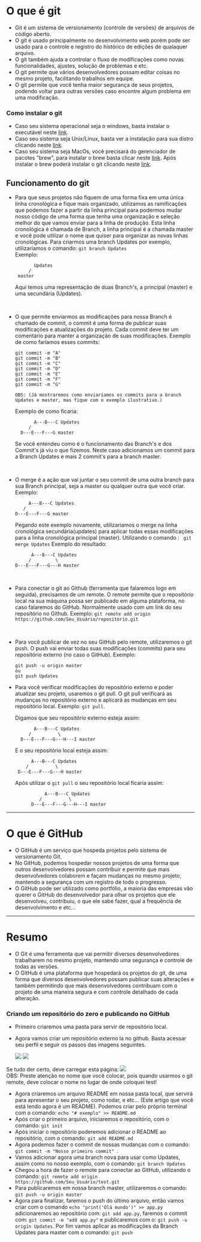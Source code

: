 # O que é git
* Git é um sistema de versionamento (controle de versões) de arquivos de código aberto.
* O git é usado principalmente no desenvolvimento web porém pode ser usado para o controle e registro do histórico de edições de qualaquer arquivo.
* O git também ajuda a controlar o fluxo de modificações como novas funcionalidades, ajustes, solução de problemas e etc. 
* O git permite que vários desenvolvedores possam editar coisas no mesmo projeto, facilitando trabalhos em equipe.
* O git permite que você tenha maior segurança de seus projetos, podendo voltar para outras versões caso encontre algum problema em uma modificação.

### Como instalar o git
* Caso seu sistema operacional seja o windows, basta instalar o executável neste <a href="https://git-scm.com/download/win">link</a>.
* Caso seu sistema seja Unix/Linux, basta ver a instalação para sua distro clicando neste <a href="https://git-scm.com/download/linux">link</a>.
* Caso seu sistema seja MacOs, você precisará do gerenciador de pacotes "brew", para instalar o brew basta clicar neste <a href="https://brew.sh/">link</a>. Após instalar o brew poderá instalar o git clicando neste <a href="https://git-scm.com/download/mac">link</a>.
## Funcionamento do git
* Para que seus projetos não fiquem de uma forma fixa em uma única linha cronológica e fique mais organizado, utilizamos as ramificações que podemos fazer a partir da linha principal para podermos mudar nosso código de uma forma que tenha uma organização e seleção melhor do que vamos enviar para a linha de produção. Esta linha cronológica é chamada de Branch, a linha principal é a chamada master e você pode utilizar o nome que quiser para organizar as novas linhas cronológicas. Para criarmos uma branch Updates por exemplo, utilizaríamos o comando: ```git branch Updates ```<br>
	Exemplo:
    ```
           Updates
         /
     master
    ```
    Aqui temos uma representação de duas Branch's, a principal (master) e uma secundária (Updates).
<br>

* O que permite enviarmos as modificações para nossa Branch é chamado de commit, o commit é uma forma de publicar suas modificações e atualizações do projeto. Cada commit deve ter um comentário para manter a organização de suas modificações.
Exemplo de como faríamos esses commits:

    ```
    git commit -m "A" 
    git commit -m "B" 
    git commit -m "C" 
    git commit -m "D" 
    git commit -m "E" 
    git commit -m "F" 
    git commit -m "G" 

    OBS: (Já mostraremos como enviaríamos os commits para a branch Updates e master, mas fique com o exemplo ilustrativo.)
    ```

    Exemplo de como ficaria:

             A---B---C Updates
           /
        D---E---F---G master

    Se você entendeu como é o funcionamento das Branch's e dos Commit's já viu o que fizemos. Neste caso adicionamos um commit para a Branch Updates e mais 2 commit's para a branch master.
<br>

* O merge é a ação que vai juntar o seu commit de uma outra branch para sua Branch principal, seja a master ou qualquer outra que você criar.
Exemplo:
    ```
         A---B---C Updates
       /
    D---E---F---G master
    ```
    Pegando este exemplo novamente, utilizariamos o merge na linha cronológica secundária(updates) para aplicar todas essas modificações para a linha cronológica principal (master). Utilizando o comando : ``` git merge Updates```
    Exemplo do resultado:
    ```
          A---B---C Updates
	     /         \
    D---E---F---G---H master
    ```
<br>

* Para conectar o git ao Github (ferramenta que falaremos logo em seguida), precisamos de um remote. O remote permite que o repositório local na sua máquina possa ser publicado em alguma plataforma, no caso falaremos do GitHub. Normalmente usado com um link do seu repositório no Github.
Exemplo:
    ``` git remote add origin https://github.com/Seu_Usuário/repositório.git    ```
<br>

* Para você publicar de vez no seu GitHub pelo remote, utilizaremos o git push. O push vai enviar todas suas modificações (commits) para seu repositório externo (no caso o GitHub).
Exemplo:
    ```
    git push -u origin master
    ou
    git push Updates
    ```
* Para você verificar modificações do repositório externo e poder atualizar seu projeto, usaremos o git pull. O git pull verificará as mudanças no repositório externo e aplicará as mudanças em seu repositório local. Exemplo: ```git pull```.

    Digamos que seu repositório externo esteja assim:
  	```
           A---B---C Updates
	     /          \
      D---E---F---G---H---I master
   	```

    E o seu repositório local esteja assim:
    ```  
          A---B---C Updates
        /          \
     D---E---F---G---H master
    ```
    
   Após utilizar o ```git pull``` o seu repositório local ficaria assim:
   	```
               A---B---C Updates
	         /          \
          D---E---F---G---H---I master
 	```
---

# O que é GitHub
* O GitHub é um serviço que hospeda projetos pelo sistema de versionamento Git. 
* No GitHub, podemos hospedar nossos projetos de uma forma que outros desenvolvedores possam contribuir e permite que mais desenvolvedores colaborem e façam mudanças no mesmo projeto, mantendo a segurança com um registro de todo o progresso.
* O GitHub pode ser utilizado como portfólio, a maioria das empresas vão querer o GitHub do desenvolvedor para olhar os projetos que ele desenvolveu, contribuiu, o que ele sabe fazer, qual a frequência de desenvolvimento e etc...

---
# Resumo
* O Git é uma ferramenta que vai permitir diversos desenvolvedores trabalharem no mesmo projeto, mantendo uma segurança e controle de todas as versões.
* O GitHub é uma plataforma que hospedará os projetos do git, de uma forma que diversos desenvolvedores possam publicar suas alterações e também permitindo que mais desenvolvedores contribuam com o projeto de uma maneira segura e com controle detalhado de cada alteração.

### Criando um repositório do zero e publicando no GitHub

* Primeiro criaremos uma pasta para servir de repositório local.
* Agora vamos criar um repositório externo la no github. Basta acessar seu perfil e seguir os passos das imagens seguintes.

    <img src="https://i.imgur.com/8x2GWNX.png">
    <img src="https://i.imgur.com/BYeHVfh.png"><br>
Se tudo der certo, deve carregar esta página:
    <img src="https://i.imgur.com/H4KHKVT.png"><br>
OBS: Preste atenção no nome que você colocar, pois quando usarmos o git remote, deve colocar o nome no lugar de onde coloquei test!

* Agora criaremos um arquivo README em nossa pasta local, que servirá para apresentar o seu projeto, como rodar, e etc... (Este artigo que você está lendo agora é um README). Podemos criar pelo próprio terminal com o comando: ```echo "# exemplo" >> README.md```
* Após criar o primeiro arquivo, iniciaremos o repositório, com o comando: ```git init ```
* Após iniciar o repositório poderemos adicionar o README ao repositório, com o comando: ```git add README.md ```
* Agora podemos fazer o commit de nossas mudanças com o comando: ```git commit -m "Nosso primeiro commit" ```.
* Vamos adicionar agora uma branch nova para usar como Updates, assim como no nosso exemplo, com o comando: ```git branch Updates```
* Chegou a hora de fazer o remote para conectar ao GitHub, utilizando o comando: ```git remote add origin https://github.com/Seu_Usuário/test.git```
* Para publicaremos em nossa branch master, utilizaremos o comando: ```git push -u origin master```
* Agora para finalizar, faremos o push do último arquivo, então vamos criar com o comando ```echo "print('Olá mundo')" >> app.py``` adicionaremos ao repositório com: ```git add app.py```, faremos o commit com: ```git commit -m "add app.py"``` e publicaremos com o: ```git push -u origin Updates```. Por fim vamos aplicar as modificações da Branch Updates para master com o comando: ```git push```

